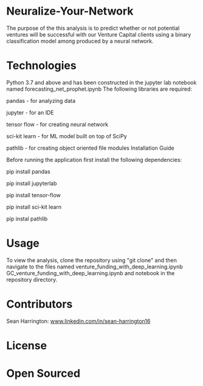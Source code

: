 # Neuralize-Your-Network

The purpose of the this analysis is to predict whether or not potential ventures will be successful with our Venture Capital clients using a binary classification model among produced by a neural network.

# Technologies

Python 3.7 and above and has been constructed in the jupyter lab notebook named forecasting_net_prophet.ipynb The following libraries are required:

pandas - for analyzing data

jupyter - for an IDE

tensor flow - for creating neural network

sci-kit learn - for ML model built on top of SciPy

pathlib - for creating object oriented file modules
Installation Guide

Before running the application first install the following dependencies:

  pip install pandas
  
  pip install jupyterlab 
  
  pip install tensor-flow
  
  pip install sci-kit learn
  
  pip instal pathlib
  
# Usage

To view the analysis, clone the repository using "git clone" and then navigate to the files named venture_funding_with_deep_learning.ipynb GC_venture_funding_with_deep_learning.ipynb and notebook in the repository directory.

# Contributors

Sean Harrington: www.linkedin.com/in/sean-harrington16

# License

# Open Sourced
